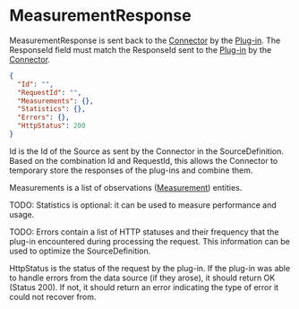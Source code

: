 ﻿# MeasurementResponse

MeasurementResponse is sent back to the [Connector](/architecture/connector.md) by the [Plug-in](/architecture/plug-in.md). The ResponseId field must match the ResponseId sent to the [Plug-in](/architecture/plug-in.md) by the [Connector](/architecture/connector.md).

```json
{
  "Id": "",
  "RequestId": "",
  "Measurements": {},
  "Statistics": {},
  "Errors": {},
  "HttpStatus": 200
}
```

Id is the Id of the Source as sent by the Connector in the SourceDefinition. Based on the combination Id and RequestId, this allows the Connector to temporary store the responses of the plug-ins and combine them.

Measurements is a list of observations ([Measurement](/specifications/formats/measurement.md)) entities.

TODO: Statistics is optional: it can be used to measure performance and usage.

TODO: Errors contain a list of HTTP statuses and their frequency that the plug-in encountered during processing the request. This information can be used to optimize the SourceDefinition.

HttpStatus is the status of the request by the plug-in. If the plug-in was able to handle errors from the data source (if they arose), it should return OK (Status 200). If not, it should return an error indicating the type of error it could not recover from.

